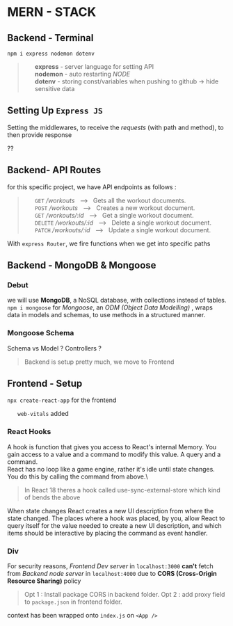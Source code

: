 <style>
  li {list-style-type: none;} 
</style>

# MERN - STACK
## Backend - Terminal
`npm i express nodemon dotenv`
  > * **express** - server language for setting API
  > * **nodemon** - auto restarting *NODE*
  > * **dotenv** - storing const/variables when pushing to github -> hide sensitive data

 ## Setting Up `Express JS`
  Setting the middlewares, to receive the *requests* (with path and method), to then provide response

??

## Backend- API Routes
  for this specific project, we have API endpoints as follows : 
  >* `GET` */workouts* &nbsp; --> &nbsp; Gets all the workout documents.
  >* `POST` */workouts* &nbsp; --> &nbsp; Creates a new workout document.
  >* `GET` */workouts/:id* &nbsp; --> &nbsp; Get a single workout document.
  >* `DELETE` */workouts/:id* &nbsp; --> &nbsp; Delete a single workout document.
  >* `PATCH` */workouts/:id* &nbsp; --> &nbsp; Update a single workout document.


With `express Router`, we fire functions when we get into specific paths

## Backend - MongoDB & Mongoose
### Debut
  we will use **MongoDB**, a NoSQL database, with collections instead of tables.
  `npm i mongoose` for *Mongoose*, an *ODM (Object Data Modelling)* , wraps data in models and schemas, to use methods in a structured manner.
### Mongoose Schema
  Schema vs Model ?
  Controllers ?

> Backend is setup pretty much, we move to Frontend


## Frontend - Setup
`npx create-react-app` for the frontend
  - `web-vitals` added

### React Hooks
A hook is function that gives you access to React's internal Memory. You gain access to a value and a command to modify this value. A query and a command.\
React has no loop like a game engine, rather it's idle until state changes. You do this by calling the command from above.\

> In React 18 theres a hook called use-sync-external-store which kind of bends the above

When state changes React creates a new UI description from where the state changed. The places where a hook was placed, by you, allow React to query itself for the value needed to create a new UI description, and which items should be interactive by placing the command as event handler. 

### Div

For security reasons, *Frontend Dev server* in `localhost:3000` **can't** fetch from *Backend node server* in `localhost:4000` due to **CORS (Cross-Origin Resource Sharing)** policy
  > Opt 1 : Install package CORS in backend folder.
  > Opt 2 : add proxy field to `package.json` in frontend folder.

context has been wrapped onto `index.js` on `<App />`

[//]: <> "CTRL + SHIFT + V => to Preview .md" 
